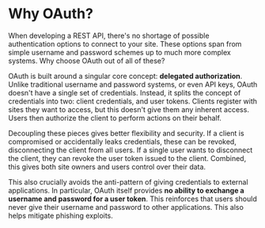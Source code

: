 # Why OAuth?

When developing a REST API, there's no shortage of possible authentication options to connect to your site. These options span from simple username and password schemes up to much more complex systems. Why choose OAuth out of all of these?

OAuth is built around a singular core concept: **delegated authorization**. Unlike traditional username and password systems, or even API keys, OAuth doesn't have a single set of credentials. Instead, it splits the concept of credentials into two: client credentials, and user tokens. Clients register with sites they want to access, but this doesn't give them any inherent access. Users then authorize the client to perform actions on their behalf.

Decoupling these pieces gives better flexibility and security. If a client is compromised or accidentally leaks credentials, these can be revoked, disconnecting the client from all users. If a single user wants to disconnect the client, they can revoke the user token issued to the client. Combined, this gives both site owners and users control over their data.

This also crucially avoids the anti-pattern of giving credentials to external applications. In particular, OAuth itself provides **no ability to exchange a username and password for a user token**. This reinforces that users should never give their username and password to other applications. This also helps mitigate phishing exploits.